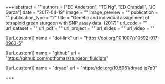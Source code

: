 +++
abstract = "" 
authors = ["EC Anderson", "TC Ng", "ED Crandall", "JC Garza"] 
date = "2017-04-19" 
image = "" 
image_preview = "" 
publication = "" 
publication_type = "2" 
title = "Genetic and individual assignment of tetraploid green sturgeon with SNP assay data. (2017)" 
url_code = "" 
url_dataset = "" 
url_pdf = "" 
url_project = "" 
url_slides = "" 
url_video = "" 


[[url_custom]]
name = "doi-link"
url = "https://doi.org/10.1007/s10592-017-0963-5"



[[url_custom]]
name = "github"
url = "https://github.com/ngthomas/sturgeon_fluidigm"



[[url_custom]]
name = "dryad"
url = "https://doi.org/10.5061/dryad.jq7p0"

+++
